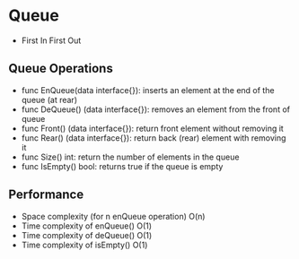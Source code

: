 # Queue
- First In First Out
## Queue Operations
- func EnQueue(data interface{}): inserts an element at the end of the queue (at rear)
- func DeQueue() (data interface{}): removes an element from the front of queue
- func Front() (data interface{}): return front element without removing it
- func Rear() (data interface{}): return back (rear) element with removing it
- func Size() int: return the number of elements in the queue
- func IsEmpty() bool: returns true if the queue is empty

## Performance
- Space complexity (for n enQueue operation) O(n)
- Time complexity of enQueue() O(1)
- Time complexity of deQueue() O(1)
- Time complexity of isEmpty() O(1)